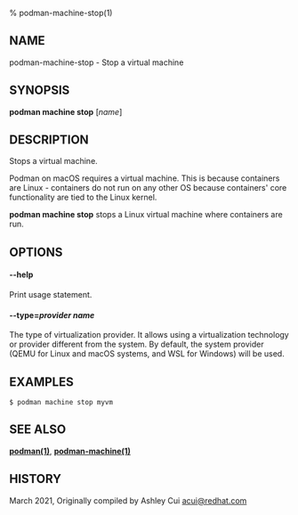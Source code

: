 % podman-machine-stop(1)

## NAME
podman\-machine\-stop - Stop a virtual machine

## SYNOPSIS
**podman machine stop** [*name*]

## DESCRIPTION

Stops a virtual machine.

Podman on macOS requires a virtual machine. This is because containers are Linux -
containers do not run on any other OS because containers' core functionality are
tied to the Linux kernel.

**podman machine stop** stops a Linux virtual machine where containers are run.

## OPTIONS

#### **--help**

Print usage statement.

#### **--type**=*provider name*

The type of virtualization provider. It allows using a virtualization technology or provider different from the system. By default, the system provider (QEMU for Linux and macOS systems, and WSL for Windows) will be used.

## EXAMPLES

```
$ podman machine stop myvm
```

## SEE ALSO
**[podman(1)](podman.1.md)**, **[podman-machine(1)](podman-machine.1.md)**

## HISTORY
March 2021, Originally compiled by Ashley Cui <acui@redhat.com>
